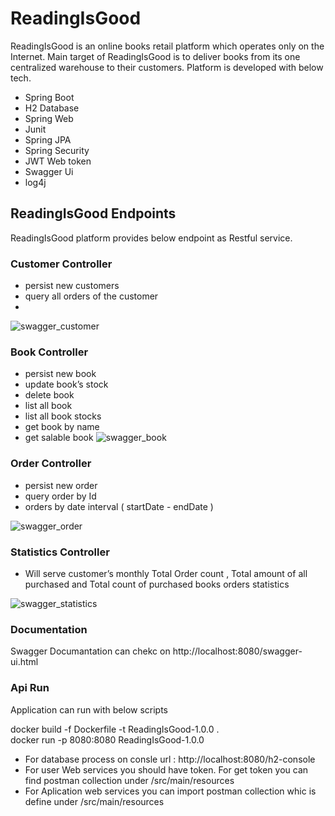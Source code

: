 <h1>ReadingIsGood</h1>
ReadingIsGood is an online books retail platform which operates only on the Internet. Main
target of ReadingIsGood is to deliver books from its one centralized warehouse to their
customers. Platform is developed with below tech.

* Spring Boot
* H2 Database
* Spring Web
* Junit
* Spring JPA
* Spring Security
* JWT Web token
* Swagger Ui
* log4j

<h2>ReadingIsGood Endpoints</h2>

ReadingIsGood platform provides below endpoint as Restful service.

<h3>Customer Controller</h3>

* persist new customers
* query all orders of the customer
* 
![swagger_customer](https://user-images.githubusercontent.com/10910391/149808333-abaa5593-85fa-4ee8-bb5c-e3276a077492.PNG)

<h3>Book Controller</h3>
  
* persist new book
* update book’s stock
* delete book
* list all book
* list all book stocks
* get book by name
* get salable book
![swagger_book](https://user-images.githubusercontent.com/10910391/149808362-ef669b25-bd2f-43c4-a2a6-64ff00c23d3d.PNG)

<h3>Order Controller</h3>

* persist new order
* query order by Id
* orders by date interval ( startDate - endDate )

![swagger_order](https://user-images.githubusercontent.com/10910391/149808393-c2b3e927-b213-44d5-886e-ce1c86665907.PNG)

<h3>Statistics Controller</h3>

* Will serve customer’s monthly Total Order count , Total amount of all purchased and Total count of purchased books orders statistics 

![swagger_statistics](https://user-images.githubusercontent.com/10910391/149808412-563ab165-5625-4633-8f01-b1e0fc57395c.PNG)

<h3>Documentation</h3> 

 Swagger Documantation can chekc on  http://localhost:8080/swagger-ui.html
 
 <h3>Api Run</h3>
 
 Application can run with below scripts
 
  docker build -f Dockerfile -t ReadingIsGood-1.0.0 .  
  docker run -p 8080:8080 ReadingIsGood-1.0.0  
 
 * For database process on consle url : http://localhost:8080/h2-console
 * For user Web services you should have token. For get token you can  find postman collection under /src/main/resources
 * For Aplication web services you can import postman collection whic is define under /src/main/resources
 
 
